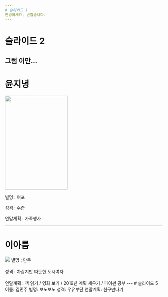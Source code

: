 ```yaml
---
# 슬라이드 1
안녕하세요, 반갑습니다.
---
```

# 슬라이드 2
그럼 이만...
---
# 윤지녕
<img src="https://t1.daumcdn.net/cfile/tistory/196669494FB46B080D" width="200" height="300">
<p> 별명 : 여포 </p>
<p> 성격 : 수줍 </p>
<p> 연말계획 : 가족행사 <p>

---
# 이아름
<img src="https://blog.naver.com/PostView.nhn?blogId=lar404&Redirect=View&logNo=221428364045&categoryNo=8&isAfterWrite=true&isMrblogPost=false&isHappyBeanLeverage=true&contentLength=2190#">
별명 : 만두<br></br>
성격 : 차갑지만 따듯한 도시여자<br></br>
연말계획 : 책 읽기 / 영화 보기 / 2019년 계획 세우기 / 파이썬 공부
---
# 슬라이드 5
이름: 김민주
별명: 보노보노
성격: 우유부단
연말계획: 친구만나기
